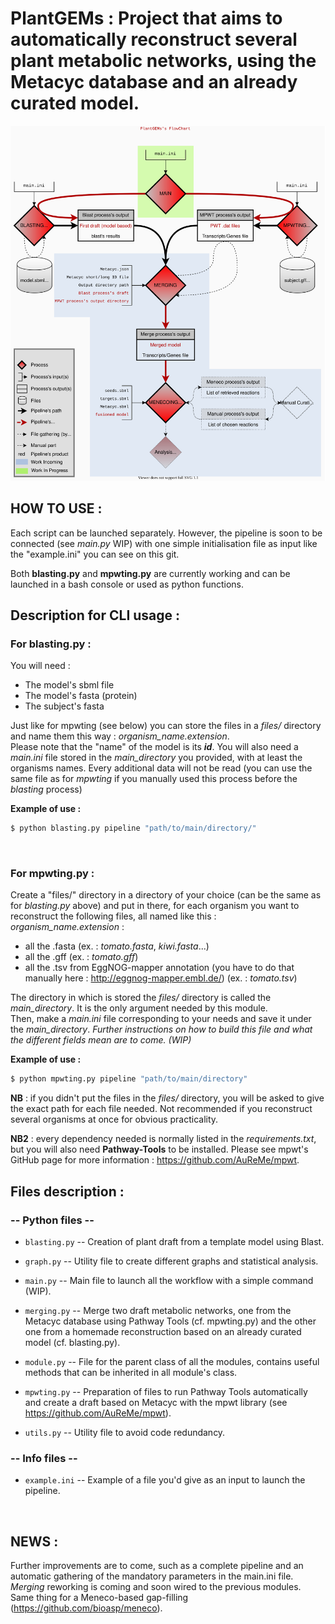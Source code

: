 # PlantGEMs : Project that aims to automatically reconstruct several plant metabolic networks, using the Metacyc database and an already curated model.

![Alt text](./Flowchart_PlantGEMs.drawio.svg)

## HOW TO USE :

Each script can be launched separately. However, the pipeline is soon to be connected (see _main.py_ WIP) with one simple initialisation file as input like the "example.ini" you can see on this git.

Both **blasting.py** and **mpwting.py** are currently working and can be launched in a bash console or used as python functions.

## Description for CLI usage :

### **For blasting.py** :
You will need :
* The model's sbml file
* The model's fasta (protein)
* The subject's fasta

Just like for mpwting (see below) you can store the files in a _files/_ directory and name them this way : _organism_name.extension_. 
\
Please note that the "name" of the model is its _**id**_. You will also need a _main.ini_ file stored in the _main_directory_ you provided, with at least the organisms names. Every additional data will not be read (you can use the same file as for _mpwting_ if you manually used this process before the _blasting_ process)

__Example of use :__
```bash
$ python blasting.py pipeline "path/to/main/directory/"
```

[comment]: <> (For a normal use with proper file sorting :)

[comment]: <> (```bash)

[comment]: <> ($ python blasting.py pipeline "name_of_reconstructed_organism" "path/to/main/directory/")

[comment]: <> (```)

[comment]: <> (**NB** : if you didn't put the files in the _files/_ directory, you will be asked to give the exact path for each file needed. You can also choose to specify them following the structure below &#40;every parameter is a string&#41; :)

[comment]: <> (```bash)

[comment]: <> ($ python blasting.py pipeline [name][main_directory][optional=model_file_path][optional=model_fasta_path][optional=subject_fasta_path])

[comment]: <> (```)

<br />

### **For mpwting.py :**
Create a "files/" directory in a directory of your choice (can be the same as for _blasting.py_ above) and put in there, for each organism you want to reconstruct the following files, all named like this : _organism_name.extension_ :
  * all the .fasta (ex. : _tomato.fasta_, _kiwi.fasta_...)
  * all the .gff (ex. : _tomato.gff_)
  * all the .tsv from EggNOG-mapper annotation (you have to do that manually here : http://eggnog-mapper.embl.de/) (ex. : _tomato.tsv_)  

The directory in which is stored the _files/_ directory is called the _main_directory_. It is the only argument needed by this module.
\
Then, make a _main.ini_ file corresponding to your needs and save it under the _main_directory_.
_Further instructions on how to build this file and what the different fields mean are to come. (WIP)_

__Example of use :__
```bash
$ python mpwting.py pipeline "path/to/main/directory"
```

**NB** : if you didn't put the files in the _files/_ directory, you will be asked to give the exact path for each file needed. Not recommended if you reconstruct several organisms at once for obvious practicality.

**NB2** : every dependency needed is normally listed in the _requirements.txt_, but you will also need **Pathway-Tools** to be installed. Please see mpwt's GitHub page for more information : https://github.com/AuReMe/mpwt.

## Files description :

### -- Python files --

<!-- menecoing.py : Performs a gap filling of the model with Meneco. (Work In Progress). -->

- ``blasting.py`` -- Creation of plant draft from a template model using Blast.

- ``graph.py`` -- Utility file to create different graphs and statistical analysis.

- ``main.py`` -- Main file to launch all the workflow with a simple command (WIP).

- ``merging.py`` -- Merge two draft metabolic networks, one from the Metacyc database using Pathway Tools (cf. mpwting.py) and the other one from a homemade reconstruction based on an already curated model (cf. blasting.py).

- ``module.py`` -- File for the parent class of all the modules, contains useful methods that can be inherited in all module's class.

- ``mpwting.py`` -- Preparation of files to run Pathway Tools automatically and create a draft based on Metacyc with the mpwt library (see https://github.com/AuReMe/mpwt).

- ``utils.py`` -- Utility file to avoid code redundancy.

### -- Info files --

- ``example.ini`` -- Example of a file you'd give as an input to launch the pipeline.

<br />

## NEWS :

Further improvements are to come, such as a complete pipeline and an automatic gathering of the mandatory parameters in the main.ini file.
\
_Merging_ reworking is coming and soon wired to the previous modules. Same thing for a Meneco-based gap-filling (https://github.com/bioasp/meneco).
